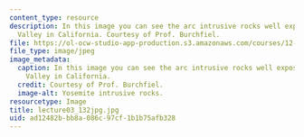 ```yaml
---
content_type: resource
description: In this image you can see the arc intrusive rocks well exposed in Yosemite
  Valley in California. Courtesy of Prof. Burchfiel.
file: https://ol-ocw-studio-app-production.s3.amazonaws.com/courses/12-114-field-geology-i-fall-2005/ad12482bbb8a086c97cf1b1b75afb328_lecture03_132jpg.jpg
file_type: image/jpeg
image_metadata:
  caption: In this image you can see the arc intrusive rocks well exposed in Yosemite
    Valley in California.
  credit: Courtesy of Prof. Burchfiel.
  image-alt: Yosemite intrusive rocks.
resourcetype: Image
title: lecture03_132jpg.jpg
uid: ad12482b-bb8a-086c-97cf-1b1b75afb328
---
```


